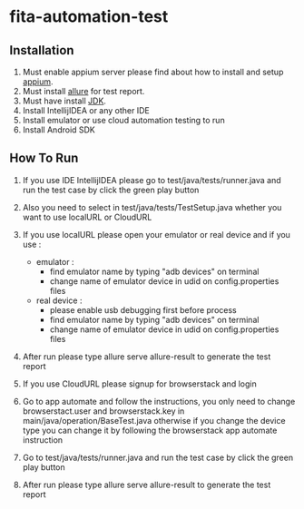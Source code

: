 # fita-automation-test

## Installation
1. Must enable appium server please find about how to install and setup [appium](https://appium.io/).
2. Must install [allure](http://allure.qatools.ru/) for test report.
3. Must have install [JDK](https://docs.oracle.com/javase/9/install/installation-jdk-and-jre-macos.htm#JSJIG-GUID-0071963E-D247-4D15-BF49-AD19C7260740).
4. Install IntellijIDEA or any other IDE
5. Install emulator or use cloud automation testing to run
6. Install Android SDK

## How To Run
1. If you use IDE IntellijIDEA please go to test/java/tests/runner.java and run the test case by click the green play button
2. Also you need to select in test/java/tests/TestSetup.java whether you want to use localURL or CloudURL
3. If you use localURL please open your emulator or real device and if you use :
    - emulator : 
      - find emulator name by typing "adb devices" on terminal
      - change name of emulator device in udid on config.properties files
    - real device :
      - please enable usb debugging first before process
      - find emulator name by typing "adb devices" on terminal
      - change name of emulator device in udid on config.properties files

4. After run please type allure serve allure-result to generate the test report
5. If you use CloudURL please signup for browserstack and login
6. Go to app automate and follow the instructions, you only need to change browserstact.user and browserstack.key in main/java/operation/BaseTest.java otherwise if you change the device type you can change it by following the browserstack app automate instruction
7. Go to test/java/tests/runner.java and run the test case by click the green play button
8. After run please type allure serve allure-result to generate the test report
